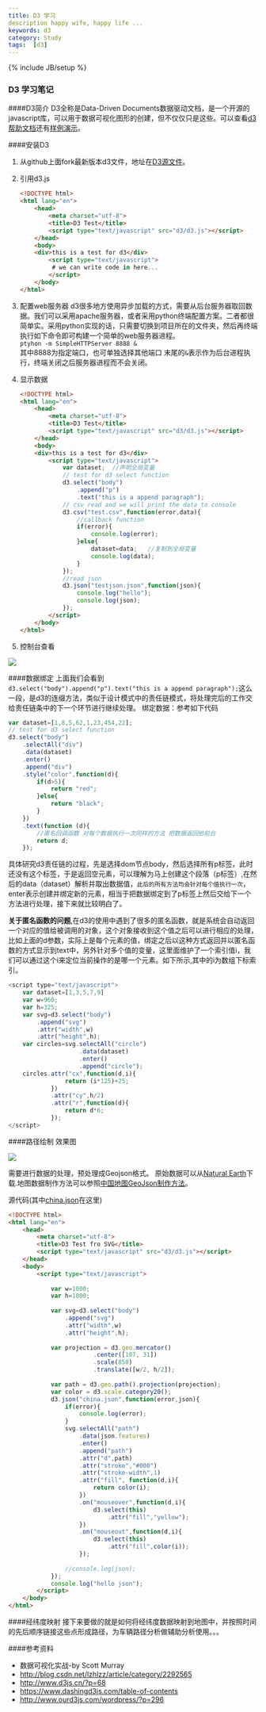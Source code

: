 ```yaml
---
title: D3 学习
description happy wife, happy life ...
keywords: d3
category: Study
tags:  [d3]
---
```



{% include JB/setup %}
### D3 学习笔记

####D3简介
D3全称是Data-Driven Documents数据驱动文档，是一个开源的javascript库，可以用于数据可视化图形的创建，但不仅仅只是这些。可以查看[d3帮助文档](https://github.com/mbostock/d3/wiki/API-Reference)还有[样例演示](http://d3js.org/)。

<!--more-->
####安装D3
1. 从github上面fork最新版本d3文件，地址在[D3源文件](https://github.com/mbostock/d3/)。
2. 引用d3.js

    ```html
    <!DOCTYPE html>
    <html lang="en">
        <head>
            <meta charset="utf-8">
            <title>D3 Test</title>
            <script type="text/javascript" src="d3/d3.js"></script>
        </head>
        <body>
    	<div>this is a test for d3</div>
            <script type="text/javascript">
    		 # we can write code in here...
            </script>
        </body>
    </html>
    ```
3. 配置web服务器
d3很多地方使用异步加载的方式，需要从后台服务器取回数据。我们可以采用apache服务器，或者采用python终端配置方案。二者都很简单实。采用python实现的话，只需要切换到项目所在的文件夹，然后再终端执行如下命令即可构建一个简单的web服务器进程。      
`ptyhon -m SimpleHTTPServer 8888 &`  
其中8888为指定端口，也可单独选择其他端口 末尾的`&`表示作为后台进程执行，终端关闭之后服务器进程而不会关闭。

4. 显示数据

    ```html
    <!DOCTYPE html>
    <html lang="en">
        <head>
            <meta charset="utf-8">
            <title>D3 Test</title>
            <script type="text/javascript" src="d3/d3.js"></script>
        </head>
        <body>
    	<div>this is a test for d3</div>
            <script type="text/javascript">
    			var dataset;  //声明全局变量
    			// test for d3 select function
    			d3.select("body")
    				.append("p")
    				.text("this is a append paragraph");
    			// csv read and we will print the data to console
    			d3.csv("test.csv",function(error,data){
    				//callback function 
    				if(error){
    					console.log(error);
    				}else{
    					dataset=data;   //复制到全局变量
    					console.log(data);
    				}
    			});
    			//read json
    			d3.json("testjson.json",function(json){
    				console.log("hello");
    				console.log(json);
    			});
            </script>
        </body>
    </html>
    ```
5. 控制台查看

![](http://needpp.qiniudn.com/2014/10/21/ccbcb917-58cc-11e4-8aca-ff47119e35e7.png)




####数据绑定
上面我们会看到`	d3.select("body").append("p").text("this is a append paragraph");`这么一段，是d3的连缀方法，类似于设计模式中的责任链模式，将处理完后的工作交给责任链条中的下一个环节进行继续处理。
绑定数据：参考如下代码

```javascript
var dataset=[1,8,5,62,1,23,454,22];
// test for d3 select function
d3.select("body")
	.selectAll("div")
	.data(dataset)
	.enter()
	.append("div")
	.style("color",function(d){
		if(d>5){
			return "red";
		}else{
			return "black";
		}
	})
	.text(function (d){
		//匿名回调函数 对每个数据执行一次同样的方法 把数据返回给前台
		return d;
	});
```

具体研究d3责任链的过程，先是选择dom节点body，然后选择所有p标签，此时还没有这个标签，于是返回空元素，可以理解为马上创建这个段落（p标签）,在然后的data（dataset）解析并取出数据值，`此后的所有方法均会针对每个值执行一次`，enter表示创建并绑定新的元素，相当于把数据绑定到了p标签上然后交给下一个方法进行处理，接下来就比较明白了。

**关于匿名函数的问题**,在d3的使用中遇到了很多的匿名函数，就是系统会自动返回一个对应的值给被调用的对象，这个对象接收到这个值之后可以进行相应的处理，比如上面的d参数，实际上是每个元素的值，绑定之后以这种方式返回并以匿名函数的方式显示到text中，另外针对多个值的变量，这里面维护了一个索引值i，我们可以通过这个i来定位当前操作的是哪一个元素。如下所示,其中的i为数组下标索引。

```javascript
<script type="text/javascript">
	var dataset=[1,3,5,7,9]
	var w=960;
	var h=325;
	var svg=d3.select("body")
		.append("svg")
		.attr("width",w)
		.attr("height",h);
	var circles=svg.selectAll("circle")
					.data(dataset)
					.enter()
					.append("circle");
	circles.attr("cx",function(d,i){
				return (i*125)+25;
			})
			.attr("cy",h/2)
			.attr("r",function(d){
				return d*6;
			});
</script>
```

####路径绘制
效果图

![](http://needpp.qiniudn.com/2014/10/21/d879df4a-58cc-11e4-91be-2d5a0eff9ed9.png)


需要进行数据的处理，预处理成Geojson格式。
原始数据可以从[Natural Earth](http://www.naturalearthdata.com/downloads/)下载.地图数据制作方法可以参照[中国地图GeoJson制作方法](https://github.com/clemsos/d3-china-map)。

源代码(其中[china.json](https://github.com/dcycome/ProDemo/china.json)在这里)

```html
<!DOCTYPE html>
<html lang="en">
    <head>
        <meta charset="utf-8">
        <title>D3 Test fro SVG</title>
        <script type="text/javascript" src="d3/d3.js"></script>
    </head>
    <body>
        <script type="text/javascript">
		
			var w=1000;
			var h=1000;
			
			var svg=d3.select("body")
				.append("svg")
				.attr("width",w)
				.attr("height",h);
	
			var projection = d3.geo.mercator()
						.center([107, 31])
						.scale(850)
    					.translate([w/2, h/2]);
						
			var path = d3.geo.path().projection(projection);	
			var color = d3.scale.category20();			
			d3.json("china.json",function(error,json){
				if(error){
					console.log(error);
				}
				svg.selectAll("path")
					.data(json.features)
					.enter()
					.append("path")
					.attr("d",path)
					.attr("stroke","#000")
					.attr("stroke-width",1)
					.attr("fill", function(d,i){
						return color(i);
					})
					.on("mouseover",function(d,i){
						d3.select(this)
							.attr("fill","yellow");
					})
					.on("mouseout",function(d,i){
						d3.select(this)
							.attr("fill",color(i));
					});
				
				//console.log(json);
			});
			console.log("hello json");
        </script>
    </body>
</html>

```

####经纬度映射
接下来要做的就是如何将经纬度数据映射到地图中，并按照时间的先后顺序链接这些点形成路径，为车辆路径分析做辅助分析使用。。。



####参考资料
- 数据可视化实战-by Scott Murray
- http://blog.csdn.net/lzhlzz/article/category/2292565
- http://www.d3js.cn/?p=68
- https://www.dashingd3js.com/table-of-contents
- http://www.ourd3js.com/wordpress/?p=296
